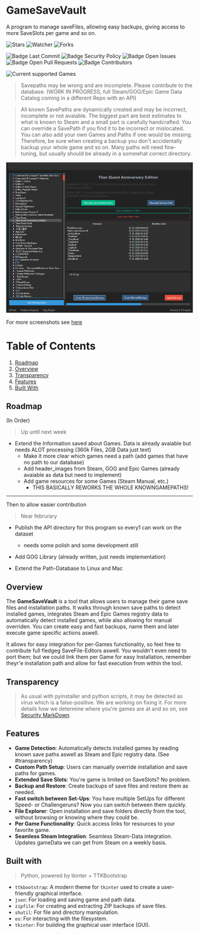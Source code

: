 # GameSaveVault
A program to manage saveFiles, allowing easy backups, giving access to more SaveSlots per game and so on.


![Stars][Badge Stars] ![Watcher][Badge Watchers] ![Forks][Badge Forks]

![Badge Last Commit][Badge Last Commit] ![Badge Security Policy][Badge Security Policy] ![Badge Open Issues][Badge Open Issues] ![Badge Open Pull Requests][Badge Open Pull Requests] ![Badge Contributors][Badge Contributors]

![Current supported Games](https://img.shields.io/badge/"Supported"_Games-24607-blue)
> Savepaths may be wrong and are incomplete. Please contribute to the database. (WORK IN PROGRESS, full Steam/GOG/Epic Game Data Catalog coming in a different Repo with an API)

> All known SavePaths are dynamically created and may be incorrect, incomplete or not avaiable. The biggest part are best estimates to what is known to Steam and a small part is carefully handcrafted. You can override a SavePath if you find it to be incorrect or mislocated. You can also add your own Games and Paths if one would be missing.
Therefore, be sure when creating a backup you don't accidentally backup your whole game and so on. Many paths will need fine-tuning, but usually should be already in a somewhat correct directory.

![Alt text](.github/screenshots/main.png)

For more screenshots see [here](SCREENSHOTS.md)

# Table of Contents
1. [Roadmap](#roadmap)
2. [Overview](#overview)
3. [Transparency](#transparency)
4. [Features](#features)
5. [Built With](#built-with)

## Roadmap

(In Order)

> Up until next week
- Extend the Information saved about Games. Data is already avaiable but needs ALOT processing (360k Files, 2GB Data just text)
  - Make it more clear which games need a path (add games that have no path to our database)
  - Add header_images from Steam, GOG and Epic Games (already avaiable as data but need to implement)
  - Add game resources for some Games (Steam Manual, etc.)
    - THIS BASICALLY REWORKS THE WHOLE KNOWNGAMEPATHS!
---
Then to allow easier contribution
> Near februrary
- Publish the API directory for this program so every1 can work on the dataset
  - needs some polish and some development still

- Add GOG Library (already written, just needs implementation)


- Extend the Path-Database to Linux and Mac

## Overview

The **GameSaveVault** is a tool that allows users to manage their game save files and installation paths. It walks through known save paths to detect installed games, integrates Steam and Epic Games registry data to automatically detect installed games, 
while also allowing for manual overriden. You can create easy and fast backups, name them and later execute game specific actions aswell.

It allows for easy integration for per-Games functionality, so feel free to contribute full fledgeg SaveFile-Editors aswell. You wouldn't even need to port them; but we could link them per Game for easy Installation, remember theyr'e installation path and allow for fast execution from within the tool.

## Transparency

> As usual with pyinstaller and python scripts, it may be detected as virus which is a false-positive. We are working on fixing it.  For more details how we determine where you're games are at and so on, see [Security MarkDown](SECURITY.md).

## Features

- **Game Detection**: Automatically detects installed games by reading known save paths aswell as Steam and Epic registry data. (See #transparency)
- **Custom Path Setup**: Users can manually override installation and save paths for games.
- **Extended Save Slots**: You're game is limited on SaveSlots? No problem.
- **Backup and Restore**: Create backups of save files and restore them as needed.
- **Fast switch between Set-Ups**: You have multiple SetUps for different Speed- or Challengeruns? Now you can switch between them quickly.
- **File Explorer**: Open installation and save folders directly from the tool, without browsing or knowing where they could be.
- **Per Game Functionality**: Quick access links for resources to your favorite game.
- **Seamless Steam Integration**: Seamless Steam-Data integration. Updates gameData we can get from Steam on a weekly basis. 


## Built with
> Python, powered by tkinter + TTKBootstrap

- `ttkbootstrap`: A modern theme for `tkinter` used to create a user-friendly graphical interface.
- `json`: For loading and saving game and path data.
- `zipfile`: For creating and extracting ZIP backups of save files.
- `shutil`: For file and directory manipulation.
- `os`: For interacting with the filesystem.
- `tkinter`: For building the graphical user interface (GUI).


<!-- Define URL aliases for badges -->
[Badge Stars]: https://img.shields.io/github/stars/JulianStiebler/GameSaveVault?style=social
[Badge Watchers]: https://img.shields.io/github/watchers/JulianStiebler/GameSaveVault?style=social
[Badge Forks]: https://img.shields.io/github/forks/JulianStiebler/GameSaveVault?style=social

[Badge CodeQL]: https://img.shields.io/github/actions/workflow/status/JulianStiebler/GameSaveVault/black.yml?branch=main&label=CodeQL&logo=github&logoColor=white&style=for-the-badge
[Badge Ruff]: https://img.shields.io/github/actions/workflow/status/JulianStiebler/GameSaveVault/ruff.yml?branch=main&label=Ruff%20Lint&logo=ruff&logoColor=white&style=for-the-badge

[Badge Release Version]: https://img.shields.io/github/v/release/JulianStiebler/GameSaveVault?style=for-the-badge&logo=empty
[Badge Release Date]: https://img.shields.io/github/release-date/JulianStiebler/GameSaveVault?style=for-the-badge&logo=empty
[Badge Code Size]: https://img.shields.io/github/languages/code-size/JulianStiebler/GameSaveVault?style=for-the-badge&logo=empty

[Badge Last Commit]: https://img.shields.io/github/last-commit/JulianStiebler/GameSaveVault?style=for-the-badge&logo=empty
[Badge Security Policy]: https://img.shields.io/badge/Security-Policy-red.svg?style=for-the-badge&logo=empty
[Badge Open Issues]: https://img.shields.io/github/issues-raw/JulianStiebler/GameSaveVault?style=for-the-badge&logo=empty
[Badge Open Pull Requests]: https://img.shields.io/github/issues-pr-raw/JulianStiebler/GameSaveVault?style=for-the-badge&logo=empty
[Badge Contributors]: https://img.shields.io/github/contributors/JulianStiebler/GameSaveVault?style=for-the-badge&logo=empty
[Badge Docstring Coverage]: https://img.shields.io/badge/docstr%20coverage-90%25-blue?style=for-the-badge&logo=empty

[Badge Downloads]: https://img.shields.io/github/downloads/JulianStiebler/GameSaveVault/total?style=for-the-badge&logo=empty
[Badge License]: https://img.shields.io/github/license/JulianStiebler/GameSaveVault?style=for-the-badge&logo=empty

<!-- Aliases for Files -->
[MD Security]: ./SECURITY.md
[MD Screenshots]: ./SCREENSHOTS.md